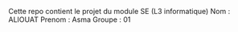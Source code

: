 Cette repo contient le projet du module SE (L3 informatique)
Nom : ALIOUAT
Prenom : Asma
Groupe : 01
